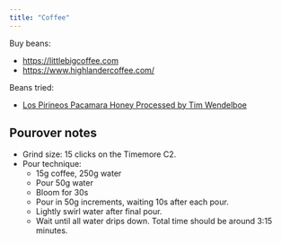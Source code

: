 ```yaml
---
title: "Coffee"
---
```


Buy beans:

- https://littlebigcoffee.com
- https://www.highlandercoffee.com/

Beans tried:

- [Los Pirineos Pacamara Honey Processed by Tim Wendelboe](https://timwendelboe.no/product/los-pirineos-pacamara-honey-processed/)

## Pourover notes

- Grind size: 15 clicks on the Timemore C2.
- Pour technique:
    - 15g coffee, 250g water
    - Pour 50g water
    - Bloom for 30s
    - Pour in 50g increments, waiting 10s after each pour.
    - Lightly swirl water after final pour.
    - Wait until all water drips down. Total time should be around 3:15 minutes.
